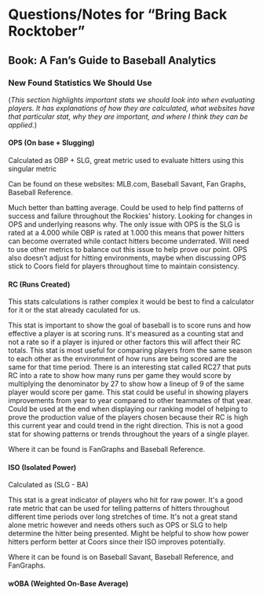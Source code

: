 # **Questions/Notes for “Bring Back Rocktober”**

## **Book: A Fan’s Guide to Baseball Analytics**

### **New Found Statistics We Should Use**

(*This section highlights important stats we should look into when evaluating players. It has explanations of how they are calculated, what websites have that particular stat, why they are important, and where I think they can be applied.*)

#### **OPS (On base + Slugging)** 

Calculated as OBP + SLG, great metric used to evaluate hitters using this singular metric

Can be found on these websites: MLB.com, Baseball Savant, Fan Graphs, Baseball Reference.

Much better than batting average. Could be used to help find patterns of success and failure throughout the Rockies' history. Looking for changes in OPS and underlying reasons why. The only issue with OPS is the SLG is rated at a 4.000 while OBP is rated at 1.000 this means that power hitters can become overrated while contact hitters become underrated. Will need to use other metrics to balance out this issue to help prove our point. OPS also doesn’t adjust for hitting environments, maybe when discussing OPS stick to Coors field for players throughout time to maintain consistency. 

#### **RC (Runs Created)**

This stats calculations is rather complex it would be best to find a calculator for it or the stat already caculated for us. 

This stat is important to show the goal of baseball is to score runs and how effective a player is at scoring runs. It's measured as a counting stat and not a rate so if a player is injured or other factors this will affect their RC totals. This stat is most useful for comparing players from the same season to each other as the environment of how runs are being scored are the same for that time period. There is an interesting stat called RC27 that puts RC into a rate to show how many runs per game they would score by multiplying the denominator by 27 to show how a lineup of 9 of the same player would score per game. This stat could be useful in showing players improvements from year to year compared to other teammates of that year. Could be used at the end when displaying our ranking model of helping to prove the production value of the players chosen because their RC is high this current year and could trend in the right direction. This is not a good stat for showing patterns or trends throughout the years of a single player. 

Where it can be found is FanGraphs and Baseball Reference. 

#### **ISO (Isolated Power)** 

Calculated as (SLG - BA) 

This stat is a great indicator of players who hit for raw power. It's a good rate metric that can be used for telling patterns of hitters throughout different time periods over long stretches of time. It's not a great stand alone metric however and needs others such as OPS or SLG to help determine the hitter being presented. Might be helpful to show how power hitters perform better at Coors since their ISO improves potentially. 

Where it can be found is on Baseball Savant, Baseball Reference, and FanGraphs.

#### **wOBA (Weighted On-Base Average)**


